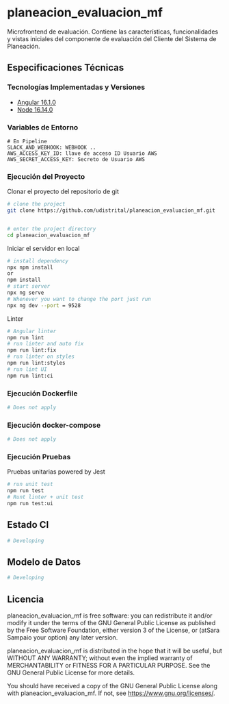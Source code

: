 # planeacion_evaluacion_mf

Microfrontend de evaluación. Contiene las características, funcionalidades y vistas iniciales del componente de evaluación del Cliente del Sistema de Planeación.

## Especificaciones Técnicas

### Tecnologías Implementadas y Versiones

- [Angular 16.1.0](https://angular.io/)
- [Node 16.14.0](https://nodejs.org/en)

### Variables de Entorno

```shell
# En Pipeline
SLACK_AND_WEBHOOK: WEBHOOK ..
AWS_ACCESS_KEY_ID: llave de acceso ID Usuario AWS
AWS_SECRET_ACCESS_KEY: Secreto de Usuario AWS
```

### Ejecución del Proyecto

Clonar el proyecto del repositorio de git

```bash
# clone the project
git clone https://github.com/udistrital/planeacion_evaluacion_mf.git


# enter the project directory
cd planeacion_evaluacion_mf
```

Iniciar el servidor en local

```bash
# install dependency
npx npm install
or
npm install
# start server
npx ng serve
# Whenever you want to change the port just run
npx ng dev --port = 9528
```

Linter

```bash
# Angular linter
npm run lint
# run linter and auto fix
npm run lint:fix
# run linter on styles
npm run lint:styles
# run lint UI
npm run lint:ci
```

### Ejecución Dockerfile

```bash
# Does not apply
```

### Ejecución docker-compose

```bash
# Does not apply
```

### Ejecución Pruebas

Pruebas unitarias powered by Jest

```bash
# run unit test
npm run test
# Runt linter + unit test
npm run test:ui
```

## Estado CI

```bash
# Developing
```

## Modelo de Datos

```bash
# Developing
```

## Licencia

planeacion_evaluacion_mf is free software: you can redistribute it and/or modify it under the terms of the GNU General Public License as published by the Free Software Foundation, either version 3 of the License, or (atSara Sampaio your option) any later version.

planeacion_evaluacion_mf is distributed in the hope that it will be useful, but WITHOUT ANY WARRANTY; without even the implied warranty of MERCHANTABILITY or FITNESS FOR A PARTICULAR PURPOSE. See the GNU General Public License for more details.

You should have received a copy of the GNU General Public License along with planeacion_evaluacion_mf. If not, see https://www.gnu.org/licenses/.
